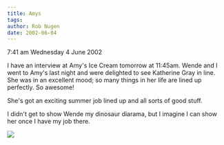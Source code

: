 ```yaml
---
title: Amys
tags: 
author: Rob Nugen
date: 2002-06-04
---
```


<p class=date>7:41 am Wednesday 4 June 2002</p>

<p>I have an interview at Amy's Ice Cream tomorrow at 11:45am.  Wende and I
went to Amy's last night and were delighted to see Katherine Gray in line.
She was in an excellent mood; so many things in her life are lined up
perfectly.  So awesome!</p>

<p>She's got an exciting summer job lined up and all sorts of good
stuff.</p>

<p>I didn't get to show Wende my dinosaur diarama, but I imagine I can show
her once I have my job there.</p>

<p><img src="/images/rob/wL-ROB.gif"/></p>

